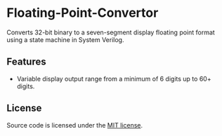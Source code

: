 # Floating-Point-Convertor
Converts 32-bit binary to a seven-segment display floating point format using a state machine in System Verilog.

## Features
- Variable display output range from a minimum of 6 digits up to 60+ digits.

## License

Source code is licensed under the [MIT license](http://opensource.org/licenses/mit-license.php).
